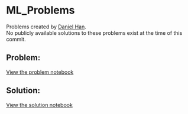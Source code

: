 # ML_Problems
Problems created by [Daniel Han](https://x.com/danielhanchen/status/1891194528931209644?s=46&t=dmm-274TRaSuf7sFyYIQwA). <br>
No publicly available solutions to these problems exist at the time of this commit.

## Problem:
[View the problem notebook](./Problem.ipynb)

## Solution:
[View the solution notebook](https://www.kaggle.com/code/ottitsch/saving-memory-in-llms)
